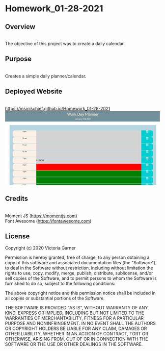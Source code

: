 # Homework_01-28-2021

  ## Overview
  \
  The objective of this project was to create a daily calendar. 
  
  
   ## Purpose
   \
  Creates a simple daily planner/calendar. 
   
   
   ## Deployed Website
   \
  https://msmischief.github.io/Homework_01-28-2021
  ![Website screenshot](https://github.com/MsMischief/Homework_01-28-2021/blob/main/assets/screengrab.PNG)
   
   
   ## Credits
   \
  Moment JS (https://momentjs.com) \
  Font Awesome (https://fontawesome.com)
  
  ## License
 
Copyright (c) 2020 Victoria Garner

Permission is hereby granted, free of charge, to any person obtaining a copy of this software and associated documentation files (the "Software"), to deal in the Software without restriction, including without limitation the rights to use, copy, modify, merge, publish, distribute, sublicense, and/or sell copies of the Software, and to permit persons to whom the Software is furnished to do so, subject to the following conditions:

The above copyright notice and this permission notice shall be included in all copies or substantial portions of the Software.

THE SOFTWARE IS PROVIDED "AS IS", WITHOUT WARRANTY OF ANY KIND, EXPRESS OR IMPLIED, INCLUDING BUT NOT LIMITED TO THE WARRANTIES OF MERCHANTABILITY, FITNESS FOR A PARTICULAR PURPOSE AND NONINFRINGEMENT. IN NO EVENT SHALL THE AUTHORS OR COPYRIGHT HOLDERS BE LIABLE FOR ANY CLAIM, DAMAGES OR OTHER LIABILITY, WHETHER IN AN ACTION OF CONTRACT, TORT OR OTHERWISE, ARISING FROM, OUT OF OR IN CONNECTION WITH THE SOFTWARE OR THE USE OR OTHER DEALINGS IN THE SOFTWARE.
